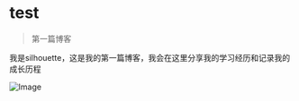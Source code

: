 # test
> 第一篇博客

我是silhouette，这是我的第一篇博客，我会在这里分享我的学习经历和记录我的成长历程

![Image](https://github.com/user-attachments/assets/2dad2e97-d7ee-4bcf-be07-26e3fda93b66)